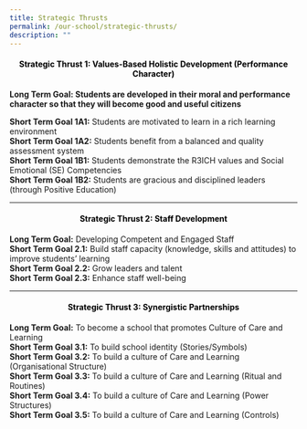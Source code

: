 ```yaml
---
title: Strategic Thrusts
permalink: /our-school/strategic-thrusts/
description: ""
---
```

<h4 style="color:black" align="center">Strategic Thrust 1: Values-Based Holistic Development (Performance Character)</h4>

**Long Term Goal: Students are developed in their moral and performance character so that they will become good and useful citizens**

**Short Term Goal 1A1:** Students are motivated to learn in a rich learning environment<br>
**Short Term Goal 1A2:** Students benefit from a balanced and quality assessment system<br>
**Short Term Goal 1B1:** Students demonstrate the R3ICH values and Social Emotional (SE) Competencies<br>
**Short Term Goal 1B2:** Students are gracious and disciplined leaders (through Positive Education)

---

<h4 style="color:black" align="center">Strategic Thrust 2: Staff Development</h4>

**Long Term Goal:** Developing Competent and Engaged Staff<br>
**Short Term Goal 2.1:** Build staff capacity (knowledge, skills and attitudes) to improve students’ learning<br>
**Short Term Goal 2.2:** Grow leaders and talent<br>
**Short Term Goal 2.3:** Enhance staff well-being

---

<h4 style="color:black" align="center">Strategic Thrust 3: Synergistic Partnerships</h4>

**Long Term Goal:** To become a school that promotes Culture of Care and Learning  <br>
**Short Term Goal 3.1:** To build school identity (Stories/Symbols)  <br>
**Short Term Goal 3.2:** To build a culture of Care and Learning (Organisational Structure)  <br>
**Short Term Goal 3.3:** To build a culture of Care and Learning (Ritual and Routines)  <br>
**Short Term Goal 3.4:** To build a culture of Care and Learning (Power Structures)  <br>
**Short Term Goal 3.5:** To build a culture of Care and Learning (Controls)